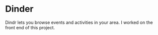 # Dinder

Dindr lets you browse events and activities in your area.  I worked on the front end of this project.  
